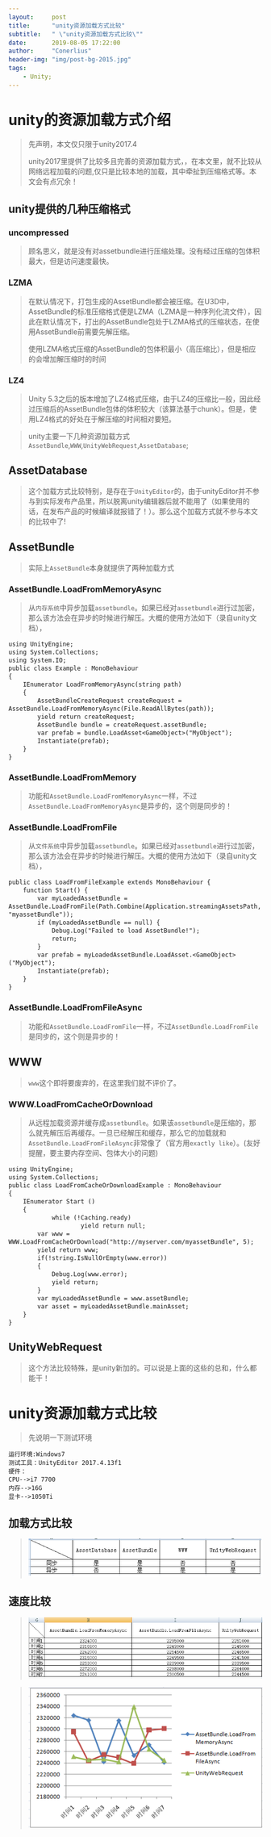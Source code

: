 ```yaml
---
layout:     post
title:      "unity资源加载方式比较"
subtitle:   " \"unity资源加载方式比较\""
date:       2019-08-05 17:22:00
author:     "Conerlius"
header-img: "img/post-bg-2015.jpg"
tags:
    - Unity;
---
```


# unity的资源加载方式介绍
> 先声明，本文仅只限于unity2017.4<br>
>
> unity2017里提供了比较多且完善的资源加载方式，，在本文里，就不比较从网络远程加载的问题,仅只是比较本地的加载，其中牵扯到压缩格式等。本文会有点冗余！<br>
## unity提供的几种压缩格式
### uncompressed
> 顾名思义，就是没有对assetbundle进行压缩处理。没有经过压缩的包体积最大，但是访问速度最快。
### LZMA
> 在默认情况下，打包生成的AssetBundle都会被压缩。在U3D中，AssetBundle的标准压缩格式便是LZMA（LZMA是一种序列化流文件），因此在默认情况下，打出的AssetBundle包处于LZMA格式的压缩状态，在使用AssetBundle前需要先解压缩。
>
> 使用LZMA格式压缩的AssetBundle的包体积最小（高压缩比），但是相应的会增加解压缩时的时间
### LZ4
> Unity 5.3之后的版本增加了LZ4格式压缩，由于LZ4的压缩比一般，因此经过压缩后的AssetBundle包体的体积较大（该算法基于chunk）。但是，使用LZ4格式的好处在于解压缩的时间相对要短。

>unity主要一下几种资源加载方式` AssetBundle `,` WWW `,` UnityWebRequest `,` AssetDatabase `;
## AssetDatabase
> 这个加载方式比较特别，是存在于` UnityEditor `的，由于unityEditor并不参与到实际发布产品里，所以脱离unity编辑器后就不能用了（如果使用的话，在发布产品的时候编译就报错了！）。那么这个加载方式就不参与本文的比较中了!
## AssetBundle
> 实际上`AssetBundle`本身就提供了两种加载方式
### AssetBundle.LoadFromMemoryAsync
> 从```内存系统```中异步加载`assetbundle`。如果已经对`assetbundle`进行过加密，那么该方法会在异步的时候进行解压。大概的使用方法如下（录自unity文档），

```
using UnityEngine;
using System.Collections;
using System.IO;
public class Example : MonoBehaviour
{
    IEnumerator LoadFromMemoryAsync(string path)
    {
        AssetBundleCreateRequest createRequest = AssetBundle.LoadFromMemoryAsync(File.ReadAllBytes(path));
        yield return createRequest;
        AssetBundle bundle = createRequest.assetBundle;
        var prefab = bundle.LoadAsset<GameObject>("MyObject");
        Instantiate(prefab);
    }
}
```


### AssetBundle.LoadFromMemory
> 功能和`AssetBundle.LoadFromMemoryAsync`一样，不过`AssetBundle.LoadFromMemoryAsync`是异步的，这个则是同步的！
### AssetBundle.LoadFromFile
> 从```文件系统```中异步加载`assetbundle`。如果已经对`assetbundle`进行过加密，那么该方法会在异步的时候进行解压。大概的使用方法如下（录自unity文档），
>
```
public class LoadFromFileExample extends MonoBehaviour {
    function Start() {
        var myLoadedAssetBundle = AssetBundle.LoadFromFile(Path.Combine(Application.streamingAssetsPath, "myassetBundle"));
        if (myLoadedAssetBundle == null) {
            Debug.Log("Failed to load AssetBundle!");
            return;
        }
        var prefab = myLoadedAssetBundle.LoadAsset.<GameObject>("MyObject");
        Instantiate(prefab);
    }
}
```

### AssetBundle.LoadFromFileAsync
> 功能和`AssetBundle.LoadFromFile`一样，不过`AssetBundle.LoadFromFile`是同步的，这个则是异步的！
## WWW
> `www`这个即将要废弃的，在这里我们就不评价了。
### WWW.LoadFromCacheOrDownload
> 从远程加载资源并缓存成`assetbundle`。如果该`assetbundle`是压缩的，那么就先解压后再缓存。一旦已经解压和缓存，那么它的加载就和`AssetBundle.LoadFromFileAsync`非常像了（官方用`exactly like`）。(友好提醒，要主要内存空间、包体大小的问题)

```
using UnityEngine;
using System.Collections;
public class LoadFromCacheOrDownloadExample : MonoBehaviour
{
    IEnumerator Start ()
    {
            while (!Caching.ready)
                    yield return null;
        var www = WWW.LoadFromCacheOrDownload("http://myserver.com/myassetBundle", 5);
        yield return www;
        if(!string.IsNullOrEmpty(www.error))
        {
            Debug.Log(www.error);
            yield return;
        }
        var myLoadedAssetBundle = www.assetBundle;
        var asset = myLoadedAssetBundle.mainAsset;
    }
}
```

## UnityWebRequest

> 这个方法比较特殊，是unity新加的。可以说是上面的这些的总和，什么都能干！

# unity资源加载方式比较
> 先说明一下测试环境

```
运行环境:Windows7
测试工具：UnityEditor 2017.4.13f1
硬件：
CPU-->i7 7700
内存-->16G
显卡-->1050Ti
```

## 加载方式比较
> ![iamge](/images/unity_assetbundle_compare_1.png)
## 速度比较
> ![image](/images/unity_assetbundle_compare_2.png)

> ![iamge](/images/unity_assetbundle_compare_3.png)